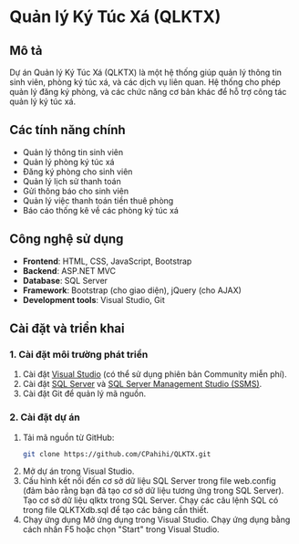 # Quản lý Ký Túc Xá (QLKTX)

## Mô tả
Dự án Quản lý Ký Túc Xá (QLKTX) là một hệ thống giúp quản lý thông tin sinh viên, phòng ký túc xá, và các dịch vụ liên quan. Hệ thống cho phép quản lý đăng ký phòng, và các chức năng cơ bản khác để hỗ trợ công tác quản lý ký túc xá.

## Các tính năng chính
- Quản lý thông tin sinh viên
- Quản lý phòng ký túc xá
- Đăng ký phòng cho sinh viên
- Quản lý lịch sử thanh toán
- Gửi thông báo cho sinh viên
- Quản lý việc thanh toán tiền thuê phòng
- Báo cáo thống kê về các phòng ký túc xá

## Công nghệ sử dụng
- **Frontend**: HTML, CSS, JavaScript, Bootstrap
- **Backend**: ASP.NET MVC
- **Database**: SQL Server
- **Framework**: Bootstrap (cho giao diện), jQuery (cho AJAX)
- **Development tools**: Visual Studio, Git

## Cài đặt và triển khai
### 1. Cài đặt môi trường phát triển
1. Cài đặt [Visual Studio](https://visualstudio.microsoft.com/) (có thể sử dụng phiên bản Community miễn phí).
2. Cài đặt [SQL Server](https://www.microsoft.com/en-us/sql-server/sql-server-downloads) và [SQL Server Management Studio (SSMS)](https://aka.ms/ssmsfullsetup).
3. Cài đặt Git để quản lý mã nguồn.

### 2. Cài đặt dự án
1. Tải mã nguồn từ GitHub:
   ```bash
   git clone https://github.com/CPahihi/QLKTX.git
2. Mở dự án trong Visual Studio.
3. Cấu hình kết nối đến cơ sở dữ liệu SQL Server trong file web.config (đảm bảo rằng bạn đã tạo cơ sở dữ liệu tương ứng trong SQL Server).
Tạo cơ sở dữ liệu qlktx trong SQL Server.
Chạy các câu lệnh SQL có trong file QLKTXdb.sql để tạo các bảng cần thiết.
3. Chạy ứng dụng
Mở ứng dụng trong Visual Studio.
Chạy ứng dụng bằng cách nhấn F5 hoặc chọn "Start" trong Visual Studio.
